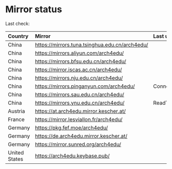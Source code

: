 <script src="./time.js"></script>
# Mirror status
Last check: <script type="text/javascript">localize(1673018455.2170472);</script>

|Country|Mirror|Last update|
|:------|:-----|:----------|
|China|https://mirrors.tuna.tsinghua.edu.cn/arch4edu/|<script type="text/javascript">localize(1672986855);</script>|
|China|https://mirrors.aliyun.com/arch4edu/|<script type="text/javascript">localize(1672900281);</script>|
|China|https://mirrors.bfsu.edu.cn/arch4edu/|<script type="text/javascript">localize(1672986855);</script>|
|China|https://mirror.iscas.ac.cn/arch4edu/|<script type="text/javascript">localize(1672986855);</script>|
|China|https://mirrors.nju.edu.cn/arch4edu/|<script type="text/javascript">localize(1672900281);</script>|
|China|https://mirrors.pinganyun.com/arch4edu/|ConnectTimeout|
|China|https://mirrors.sau.edu.cn/arch4edu/|<script type="text/javascript">localize(1671258899);</script>|
|China|https://mirrors.ynu.edu.cn/arch4edu/|ReadTimeout|
|Austria|https://at.arch4edu.mirror.kescher.at/|<script type="text/javascript">localize(1672986855);</script>|
|France|https://mirror.lesviallon.fr/arch4edu/|<script type="text/javascript">localize(1672986855);</script>|
|Germany|https://pkg.fef.moe/arch4edu/|<script type="text/javascript">localize(1672986855);</script>|
|Germany|https://de.arch4edu.mirror.kescher.at/|<script type="text/javascript">localize(1672986855);</script>|
|Germany|https://mirror.sunred.org/arch4edu/|<script type="text/javascript">localize(1672986855);</script>|
|United States|https://arch4edu.keybase.pub/|<script type="text/javascript">localize(1672943601);</script>|

<script src="./tablefilter/tablefilter.js"></script>
<script src="./table.js"></script>